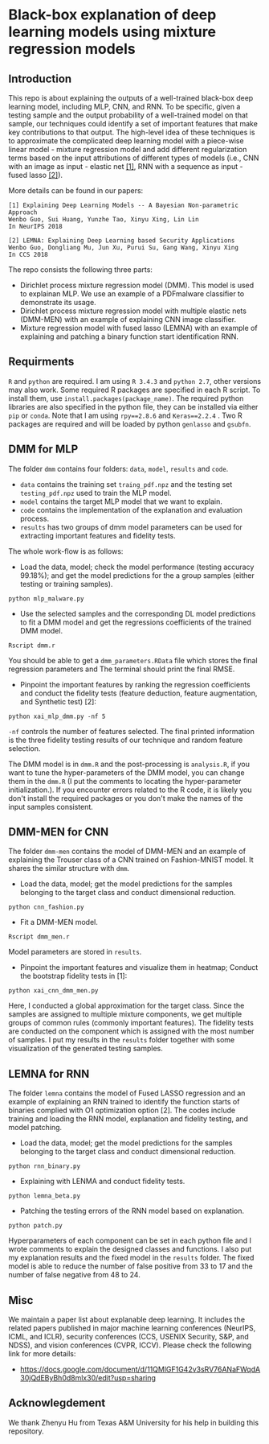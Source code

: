 # Black-box explanation of deep learning models using mixture regression models

## Introduction

This repo is about explaining the outputs of a well-trained black-box deep learning model, including MLP, CNN, and RNN. To be specific, given a testing sample and the output probability of a well-trained model on that sample, our techniques could identify a set of important features that make key contributions to that output. The high-level idea of these techniques is to approximate the complicated deep learning model with a piece-wise linear model - mixture regression model and add different regularization terms based on the input attributions of different types of models (i.e., CNN with an image as input - elastic net [[1]](http://www.personal.psu.edu/wzg13/publications/nips18.pdf), RNN with a sequence as input - fused lasso [[2]](http://www.personal.psu.edu/wzg13/publications/ccs18.pdf)). 

More details can be found in our papers:

```
[1] Explaining Deep Learning Models -- A Bayesian Non-parametric Approach
Wenbo Guo, Sui Huang, Yunzhe Tao, Xinyu Xing, Lin Lin
In NeurIPS 2018

[2] LEMNA: Explaining Deep Learning based Security Applications 
Wenbo Guo, Dongliang Mu, Jun Xu, Purui Su, Gang Wang, Xinyu Xing 
In CCS 2018
```

The repo consists the following three parts: 
  - Dirichlet process mixture regression model (DMM). This model is used to explainan MLP. We use an example of a PDFmalware classifier to demonstrate its usage.
  - Dirichlet process mixture regression model with multiple elastic nets (DMM-MEN) with an example of explaining CNN image classifier.
  - Mixture regression model with fused lasso (LEMNA) with an example of explaining and patching a binary function start identification RNN. 

## Requirments

`R` and `python` are required. I am using `R 3.4.3` and `python 2.7`, other versions may also work. Some required R packages are specified in each R script. To install them, use `install.packages(package_name)`. The required python libraries are also specified in the python file, they can be installed via either `pip` or `conda`. Note that I am using `rpy==2.8.6` and `Keras==2.2.4` . Two R packages are required and will be loaded by python `genlasso` and `gsubfn`.


## DMM for MLP

The folder `dmm` contains four folders: `data`, `model`, `results` and `code`. 
- `data` contains the training set `traing_pdf.npz` and the testing set `testing_pdf.npz` used to train the MLP model. 
- `model` contains the target MLP model that we want to explain. 
- `code` contains the implementation of the explanation and evaluation process. 
- `results` has two groups of dmm model parameters can be used for extracting important features and fidelity tests.

The whole work-flow is as follows:
- Load the data, model; check the model performance (testing accuracy 99.18%); and get the model predictions for the a group samples (either testing or training samples).
	
```
python mlp_malware.py
```

- Use the selected samples and the corresponding DL model predictions to fit a DMM model and get the regressions coefficients of the trained DMM model.
		
```
Rscript dmm.r
```
You should be able to get a `dmm_parameters.RData` file which stores the final regression parameters and The terminal should print the final RMSE.

- Pinpoint the important features by ranking the regression coefficients and conduct the fidelity tests (feature deduction, feature augmentation, and Synthetic test) [2]:
		
```
python xai_mlp_dmm.py -nf 5
```

`-nf` controls the number of features selected. The final printed information is the three fidelity testing results of our technique and random feature selection.

The DMM model is in `dmm.R` and the post-processing is `analysis.R`, if you want to tune the hyper-parameters of the DMM model, you can change them in the `dmm.R` (I put the comments to locating the hyper-parameter initialization.). If you encounter errors related to the R code, it is likely you don't install the required packages or you don't make the names of the input samples consistent.

## DMM-MEN for CNN

The folder `dmm-men` contains the model of DMM-MEN and an example of explaining the Trouser class of a CNN trained on Fashion-MNIST model. It shares the similar structure with `dmm`.

- Load the data, model; get the model predictions for the samples belonging to the target class and conduct dimensional reduction.
	
```
python cnn_fashion.py
```

- Fit a DMM-MEN model.
		
```
Rscript dmm_men.r
```
Model parameters are stored in `results`.

- Pinpoint the important features and visualize them in heatmap; Conduct the bootstrap fidelity tests in [1]:
		
```
python xai_cnn_dmm_men.py
```

Here, I conducted a global approximation for the target class. Since the samples are assigned to multiple mixture components, we get multiple groups of common rules (commonly important features). The fidelity tests are conducted on the component which is assigned with the most number of samples. I put my results in the `results` folder together with some visualization of the generated testing samples.

## LEMNA for RNN

The folder `lemna` contains the model of Fused LASSO regression and an example of explaining an RNN trained to identify the function starts of binaries complied with O1 optimization option [2]. The codes include training and loading the RNN model, explanation and fidelity testing, and model patching. 

- Load the data, model; get the model predictions for the samples belonging to the target class and conduct dimensional reduction.
	
```
python rnn_binary.py
```

- Explaining with LENMA and conduct fidelity tests.
		
```
python lemna_beta.py
```

- Patching the testing errors of the RNN model based on explanation.

```
python patch.py
```

Hyperparameters of each component can be set in each python file and I wrote comments to explain the designed classes and functions. I also put my explanation results and the fixed model in the `results` folder. The fixed model is able to reduce the number of false positive from 33 to 17 and the number of false negative from 48 to 24.

## Misc

We maintain a paper list about explanable deep learning. It includes the related papers published in major machine learning conferences (NeurIPS, ICML, and ICLR), security conferences (CCS, USENIX Security, S\&P, and NDSS), and vision conferences (CVPR, ICCV). Please check the following link for more details:
- https://docs.google.com/document/d/11QMlGF1G42v3sRV76ANaFWqdA30jQdEByBh0d8mlx30/edit?usp=sharing

## Acknowlegdement
We thank Zhenyu Hu from Texas A&M University for his help in building this repository. 
